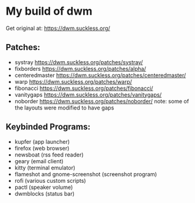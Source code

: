 # My build of dwm
Get original at: https://dwm.suckless.org/

## Patches:
 - systray https://dwm.suckless.org/patches/systray/
 - fixborders https://dwm.suckless.org/patches/alpha/
 - centeredmaster https://dwm.suckless.org/patches/centeredmaster/
 - warp https://dwm.suckless.org/patches/warp/
 - fibonacci https://dwm.suckless.org/patches/fibonacci/
 - vanitygaps https://dwm.suckless.org/patches/vanitygaps/
 - noborder https://dwm.suckless.org/patches/noborder/
note: some of the layouts were modified to have gaps

## Keybinded Programs:
 - kupfer (app launcher)
 - firefox (web browser)
 - newsboat (rss feed reader)
 - geary (email client)
 - kitty (terminal emulator)
 - flameshot and gnome-screenshot (screenshot program)
 - rofi (various custom scripts)
 - pactl (speaker volume)
 - dwmblocks (status bar)

